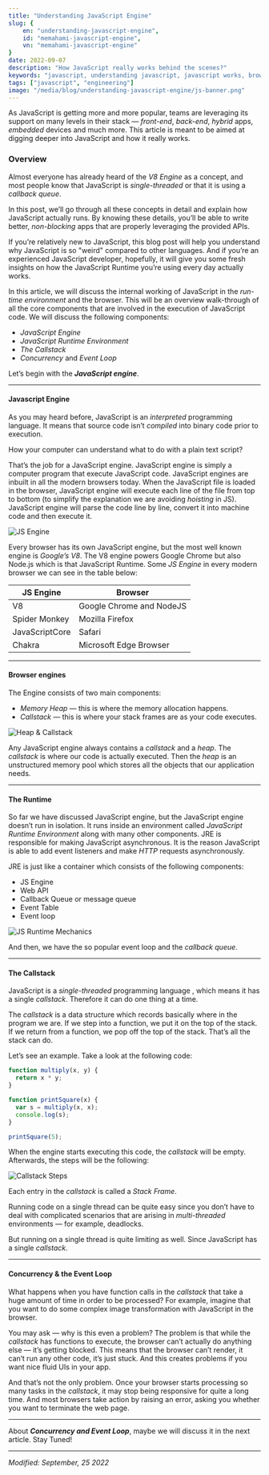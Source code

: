 ```yaml
---
title: "Understanding JavaScript Engine"
slug: {
	en: "understanding-javascript-engine",
	id: "memahami-javascript-engine",
	vn: "memahami-javascript-engine"
}
date: 2022-09-07
description: "How JavaScript really works behind the scenes?"
keywords: "javascript, understanding javascript, javascript works, browser, frontend development, sutanlab, gadingnst, nodejs, event loop, js engine, callstack, asynchronous"
tags: ["javascript", "engineering"]
image: "/media/blog/understanding-javascript-engine/js-banner.png"
---
```


As JavaScript is getting more and more popular, teams are leveraging its support on many levels in their stack — *front-end*, *back-end*, *hybrid* apps, *embedded* devices and much more. This article is meant to be aimed at digging deeper into JavaScript and how it really works.

### Overview
Almost everyone has already heard of the *V8 Engine* as a concept, and most people know that JavaScript is *single-threaded* or that it is using a *callback queue*.

In this post, we’ll go through all these concepts in detail and explain how JavaScript actually runs. By knowing these details, you’ll be able to write better, *non-blocking* apps that are properly leveraging the provided APIs.

If you’re relatively new to JavaScript, this blog post will help you understand why JavaScript is so "weird" compared to other languages. And if you’re an experienced JavaScript developer, hopefully, it will give you some fresh insights on how the JavaScript Runtime you’re using every day actually works.

In this article, we will discuss the internal working of JavaScript in the *run-time environment* and the browser. This will be an overview walk-through of all the core components that are involved in the execution of JavaScript code. We will discuss the following components:

- *JavaScript Engine*
- *JavaScript Runtime Environment*
- *The Callstack*
- *Concurrency* and *Event Loop*

Let’s begin with the ***JavaScript engine***.

---

#### Javascript Engine
As you may heard before, JavaScript is an *interpreted* programming language. It means that source code isn’t *compiled* into binary code prior to execution.

How your computer can understand what to do with a plain text script?

That’s the job for a JavaScript engine. JavaScript engine is simply a computer program that execute JavaScript code. JavaScript engines are inbuilt in all the modern browsers today. When the JavaScript file is loaded in the browser, JavaScript engine will execute each line of the file from top to bottom (to simplify the explanation we are avoiding *hoisting* in JS). JavaScript engine will parse the code line by line, convert it into machine code and then execute it.

![JS Engine](/media/blog/understanding-javascript-engine/js-engine.png)

Every browser has its own JavaScript engine, but the most well known engine is *Google’s V8*. The V8 engine powers Google Chrome but also Node.js which is that JavaScript Runtime. Some *JS Engine* in every modern browser we can see in the table below:

JS Engine             | Browser
--------------------- | -------------------
V8                    | Google Chrome and NodeJS
Spider Monkey         | Mozilla Firefox
JavaScriptCore        | Safari
Chakra                | Microsoft Edge Browser

---

#### Browser engines
The Engine consists of two main components:
- *Memory Heap* — this is where the memory allocation happens.
- *Callstack* — this is where your stack frames are as your code executes.

![Heap & Callstack](/media/blog/understanding-javascript-engine/heap-callstack.png)

Any JavaScript engine always contains a *callstack* and a *heap*. The *callstack* is where our code is actually executed. Then the *heap* is an unstructured memory pool which stores all the objects that our application needs.

---

#### The Runtime
So far we have discussed JavaScript engine, but the JavaScript engine doesn’t run in isolation. It runs inside an environment called *JavaScript Runtime Environment* along with many other components. JRE is responsible for making JavaScript asynchronous. It is the reason JavaScript is able to add event listeners and make *HTTP* requests asynchronously.

JRE is just like a container which consists of the following components:
- JS Engine
- Web API
- Callback Queue or message queue
- Event Table
- Event loop

![JS Runtime Mechanics](/media/blog/understanding-javascript-engine/runtime-mechanics.png)

And then, we have the so popular event loop and the *callback queue*.

---

#### The Callstack
JavaScript is a *single-threaded* programming language , which means it has a single *callstack*. Therefore it can do one thing at a time.

The *callstack* is a data structure which records basically where in the program we are. If we step into a function, we put it on the top of the stack. If we return from a function, we pop off the top of the stack. That’s all the stack can do.

Let’s see an example. Take a look at the following code:
```js
function multiply(x, y) {
  return x * y;
}

function printSquare(x) {
  var s = multiply(x, x);
  console.log(s);
}

printSquare(5);
```

When the engine starts executing this code, the *callstack* will be empty. Afterwards, the steps will be the following:

![Callstack Steps](/media/blog/understanding-javascript-engine/callstack-steps.png)

Each entry in the *callstack* is called a *Stack Frame*.

Running code on a single thread can be quite easy since you don’t have to deal with complicated scenarios that are arising in *multi-threaded* environments — for example, deadlocks.

But running on a single thread is quite limiting as well. Since JavaScript has a single *callstack*.

---

#### Concurrency & the Event Loop
What happens when you have function calls in the *callstack* that take a huge amount of time in order to be processed? For example, imagine that you want to do some complex image transformation with JavaScript in the browser.

You may ask — why is this even a problem? The problem is that while the *callstack* has functions to execute, the browser can’t actually do anything else — it’s getting blocked. This means that the browser can’t render, it can’t run any other code, it’s just stuck. And this creates problems if you want nice fluid UIs in your app.

And that’s not the only problem. Once your browser starts processing so many tasks in the *callstack*, it may stop being responsive for quite a long time. And most browsers take action by raising an error, asking you whether you want to terminate the web page.

---

About ***Concurrency and Event Loop***, maybe we will discuss it in the next article. Stay Tuned!

---

*Modified: September, 25 2022*

